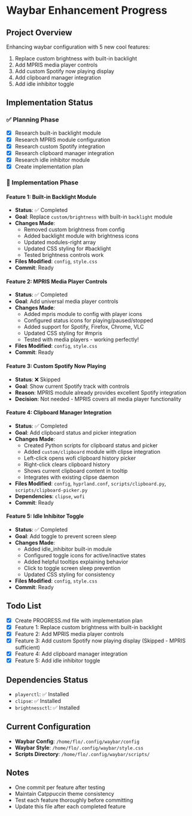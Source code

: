 # Waybar Enhancement Progress

## Project Overview
Enhancing waybar configuration with 5 new cool features:
1. Replace custom brightness with built-in backlight
2. Add MPRIS media player controls
3. Add custom Spotify now playing display
4. Add clipboard manager integration
5. Add idle inhibitor toggle

## Implementation Status

### ✅ Planning Phase
- [x] Research built-in backlight module
- [x] Research MPRIS module configuration
- [x] Research custom Spotify integration
- [x] Research clipboard manager integration
- [x] Research idle inhibitor module
- [x] Create implementation plan

### 🔄 Implementation Phase

#### Feature 1: Built-in Backlight Module
- **Status**: ✅ Completed
- **Goal**: Replace `custom/brightness` with built-in `backlight` module
- **Changes Made**:
  - Removed custom brightness from config
  - Added backlight module with brightness icons
  - Updated modules-right array
  - Updated CSS styling for #backlight
  - Tested brightness controls work
- **Files Modified**: `config`, `style.css`
- **Commit**: Ready

#### Feature 2: MPRIS Media Player Controls
- **Status**: ✅ Completed
- **Goal**: Add universal media player controls
- **Changes Made**:
  - Added mpris module to config with player icons
  - Configured status icons for playing/paused/stopped
  - Added support for Spotify, Firefox, Chrome, VLC
  - Updated CSS styling for #mpris
  - Tested with media players - working perfectly!
- **Files Modified**: `config`, `style.css`
- **Commit**: Ready

#### Feature 3: Custom Spotify Now Playing
- **Status**: ❌ Skipped
- **Goal**: Show current Spotify track with controls
- **Reason**: MPRIS module already provides excellent Spotify integration
- **Decision**: Not needed - MPRIS covers all media player functionality

#### Feature 4: Clipboard Manager Integration
- **Status**: ✅ Completed
- **Goal**: Add clipboard status and picker integration
- **Changes Made**:
  - Created Python scripts for clipboard status and picker
  - Added `custom/clipboard` module with clipse integration
  - Left-click opens wofi clipboard history picker
  - Right-click clears clipboard history
  - Shows current clipboard content in tooltip
  - Integrates with existing clipse daemon
- **Files Modified**: `config`, `hyprland.conf`, `scripts/clipboard.py`, `scripts/clipboard-picker.py`
- **Dependencies**: `clipse`, `wofi`
- **Commit**: Ready

#### Feature 5: Idle Inhibitor Toggle
- **Status**: ✅ Completed
- **Goal**: Add toggle to prevent screen sleep
- **Changes Made**:
  - Added idle_inhibitor built-in module
  - Configured toggle icons for active/inactive states
  - Added helpful tooltips explaining behavior
  - Click to toggle screen sleep prevention
  - Updated CSS styling for consistency
- **Files Modified**: `config`, `style.css`
- **Commit**: Ready

## Todo List
- [x] Create PROGRESS.md file with implementation plan
- [x] Feature 1: Replace custom brightness with built-in backlight
- [x] Feature 2: Add MPRIS media player controls
- [x] Feature 3: Add custom Spotify now playing display (Skipped - MPRIS sufficient)
- [x] Feature 4: Add clipboard manager integration
- [x] Feature 5: Add idle inhibitor toggle

## Dependencies Status
- `playerctl`: ✅ Installed
- `clipse`: ✅ Installed
- `brightnessctl`: ✅ Installed

## Current Configuration
- **Waybar Config**: `/home/flo/.config/waybar/config`
- **Waybar Style**: `/home/flo/.config/waybar/style.css`
- **Scripts Directory**: `/home/flo/.config/waybar/scripts/`

## Notes
- One commit per feature after testing
- Maintain Catppuccin theme consistency
- Test each feature thoroughly before committing
- Update this file after each completed feature